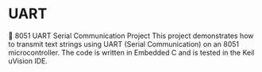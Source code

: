 # UART
📡 8051 UART Serial Communication Project
This project demonstrates how to transmit text strings using UART (Serial Communication) on an 8051 microcontroller. The code is written in Embedded C and is tested in the Keil uVision IDE.
